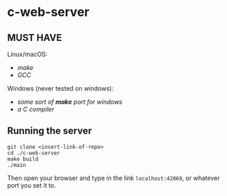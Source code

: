 # c-web-server

## __MUST HAVE__
Linux/macOS: 
- *make*
- *GCC*

Windows (never tested on windows):
- *some sort of **make** port for windows*
- *a C compiler*


## Running the server 

```
git clone <insert-link-of-repo>
cd ./c-web-server
make build
./main
```
Then open your browser and type in the link `localhost:42069`,
or whatever port you set it to.



